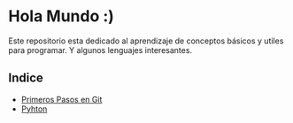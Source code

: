 # Hola Mundo :)

Este repositorio esta dedicado al aprendizaje de conceptos básicos y utiles para programar. Y algunos lenguajes interesantes.

Indice
--
* [Primeros Pasos en Git](/gitHub.md)
* [Pyhton](/intro.py)
